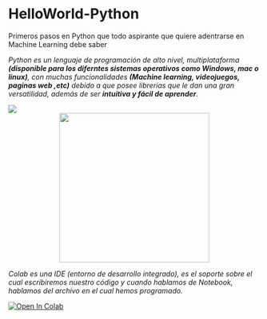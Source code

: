 # HelloWorld-Python
Primeros pasos en Python que todo aspirante que quiere adentrarse en Machine Learning debe saber

*Python es un lenguaje de programación de alto nivel, multiplataforma **(disponible para los diferntes sistemas operativos como Windows, mac o linux)**, con muchas funcionalidades **(Machine learning, videojuegos, paginas web ,etc)** debido a que posee librerias que le dan una gran versatilidad, además de ser **intuitiva y fácil de aprender**.*

<img src="https://i.stack.imgur.com/mCBrs.gif">

<center><img src="https://encrypted-tbn0.gstatic.com/images?q=tbn:ANd9GcTSldytX01wsQF38jZym2Uu9RQXZBJZVKczxjhvVG2k_OTi8dj3S_jQUNF_z25s0JD5d-g&usqp=CAU" width=300></center>

*Colab es una IDE (entorno de desarrollo integrado), es el soporte sobre el cual escribiremos nuestro código y cuando hablamos de Notebook, hablamos del archivo en el cual hemos programado.*

<a href="https://colab.research.google.com/notebooks/intro.ipynb"><img src="https://colab.research.google.com/assets/colab-badge.svg" alt="Open In Colab"/></a>
